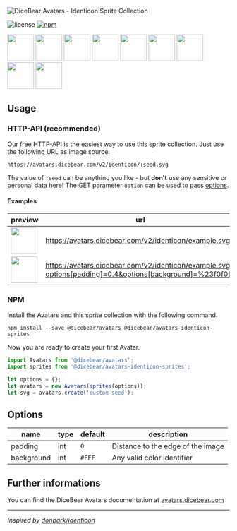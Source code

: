 ![DiceBear Avatars - Identicon Sprite Collection](https://raw.githubusercontent.com/DiceBear/avatars/master/packages/avatars-identicon-sprites/banner.svg?sanitize=true)

![license](https://img.shields.io/npm/l/@dicebear/avatars-identicon-sprites.svg?style=flat-square)
[![npm](https://img.shields.io/npm/v/@dicebear/avatars-identicon-sprites.svg?style=flat-square)](https://www.npmjs.com/package/@dicebear/avatars-identicon-sprites)

<p>
    <img src="https://avatars.dicebear.com/v2/identicon/1.svg" width="60" />
    <img src="https://avatars.dicebear.com/v2/identicon/2.svg" width="60" />
    <img src="https://avatars.dicebear.com/v2/identicon/3.svg" width="60" />
    <img src="https://avatars.dicebear.com/v2/identicon/4.svg" width="60" />
    <img src="https://avatars.dicebear.com/v2/identicon/5.svg" width="60" />
    <img src="https://avatars.dicebear.com/v2/identicon/6.svg" width="60" />
    <img src="https://avatars.dicebear.com/v2/identicon/7.svg" width="60" />
    <img src="https://avatars.dicebear.com/v2/identicon/8.svg" width="60" />
    <img src="https://avatars.dicebear.com/v2/identicon/9.svg" width="60" />
</p>

## Usage

### HTTP-API (recommended)

Our free HTTP-API is the easiest way to use this sprite collection. Just use the following URL as image source.

    https://avatars.dicebear.com/v2/identicon/:seed.svg

The value of `:seed` can be anything you like - but **don't** use any sensitive or personal data here! The GET parameter
`option` can be used to pass [options](#options).

#### Examples

| preview                                                                                                                           | url                                                                                                      |
| --------------------------------------------------------------------------------------------------------------------------------- | -------------------------------------------------------------------------------------------------------- |
| <img src="https://avatars.dicebear.com/v2/identicon/example.svg" width="60" />                                                    | https://avatars.dicebear.com/v2/identicon/example.svg                                                    |
| <img src="https://avatars.dicebear.com/v2/identicon/example.svg?options[padding]=0.4&options[background]=%23f0f0f0" width="60" /> | https://avatars.dicebear.com/v2/identicon/example.svg?options[padding]=0.4&options[background]=%23f0f0f0 |

### NPM

Install the Avatars and this sprite collection with the following command.

    npm install --save @dicebear/avatars @dicebear/avatars-identicon-sprites

Now you are ready to create your first Avatar.

```js
import Avatars from '@dicebear/avatars';
import sprites from '@dicebear/avatars-identicon-sprites';

let options = {};
let avatars = new Avatars(sprites(options));
let svg = avatars.create('custom-seed');
```

## Options

| name       | type | default | description                       |
| ---------- | ---- | ------- | --------------------------------- |
| padding    | int  | `0`     | Distance to the edge of the image |
| background | int  | `#FFF`  | Any valid color identifier        |

## Further informations

You can find the DiceBear Avatars documentation at [avatars.dicebear.com](https://avatars.dicebear.com)

---

_Inspired by [donpark/identicon](https://github.com/donpark/identicon)_
